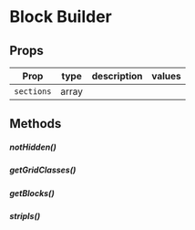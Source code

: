 # Block Builder




## Props

| Prop | type | description | values |
| ---- | ---- | ----------- | ------ |
| `sections` | array |  |  |

## Methods

##### notHidden()

##### getGridClasses()

##### getBlocks()

##### stripIs()

